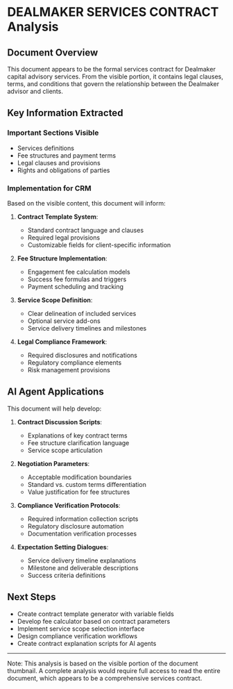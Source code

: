 # DEALMAKER SERVICES CONTRACT Analysis

## Document Overview
This document appears to be the formal services contract for Dealmaker capital advisory services. From the visible portion, it contains legal clauses, terms, and conditions that govern the relationship between the Dealmaker advisor and clients.

## Key Information Extracted

### Important Sections Visible
- Services definitions
- Fee structures and payment terms
- Legal clauses and provisions
- Rights and obligations of parties

### Implementation for CRM
Based on the visible content, this document will inform:

1. **Contract Template System**: 
   - Standard contract language and clauses
   - Required legal provisions
   - Customizable fields for client-specific information

2. **Fee Structure Implementation**:
   - Engagement fee calculation models
   - Success fee formulas and triggers
   - Payment scheduling and tracking

3. **Service Scope Definition**:
   - Clear delineation of included services
   - Optional service add-ons
   - Service delivery timelines and milestones

4. **Legal Compliance Framework**:
   - Required disclosures and notifications
   - Regulatory compliance elements
   - Risk management provisions

## AI Agent Applications
This document will help develop:

1. **Contract Discussion Scripts**:
   - Explanations of key contract terms
   - Fee structure clarification language
   - Service scope articulation

2. **Negotiation Parameters**:
   - Acceptable modification boundaries
   - Standard vs. custom terms differentiation
   - Value justification for fee structures

3. **Compliance Verification Protocols**:
   - Required information collection scripts
   - Regulatory disclosure automation
   - Documentation verification processes

4. **Expectation Setting Dialogues**:
   - Service delivery timeline explanations
   - Milestone and deliverable descriptions
   - Success criteria definitions

## Next Steps
- Create contract template generator with variable fields
- Develop fee calculator based on contract parameters
- Implement service scope selection interface
- Design compliance verification workflows
- Create contract explanation scripts for AI agents

---

Note: This analysis is based on the visible portion of the document thumbnail. A complete analysis would require full access to read the entire document, which appears to be a comprehensive services contract.
